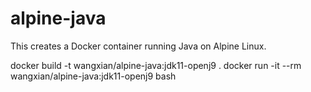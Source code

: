 # alpine-java
This creates a Docker container running Java on Alpine Linux.

docker build -t wangxian/alpine-java:jdk11-openj9 .
docker run -it --rm wangxian/alpine-java:jdk11-openj9 bash